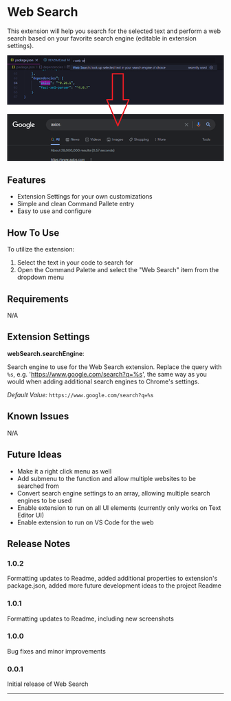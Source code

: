 # Web Search

This extension will help you search for the selected text and perform a web search based on your favorite search engine (editable in extension settings).

![Example of Web Search being used on a code snippet, also displaying result of running the extension from Google](web-search.png)

## Features

- Extension Settings for your own customizations
- Simple and clean Command Pallete entry
- Easy to use and configure

## How To Use

To utilize the extension:

1. Select the text in your code to search for
2. Open the Command Palette and select the "Web Search" item from the dropdown menu

## Requirements

N/A

## Extension Settings

**webSearch.searchEngine**:

Search engine to use for the Web Search extension. Replace the query with `%s`, e.g. 'https://www.google.com/search?q=%s', the same way as you would when adding additional search engines to Chrome's settings.

*Default Value:*
`https://www.google.com/search?q=%s`

## Known Issues

N/A

## Future Ideas

- Make it a right click menu as well
- Add submenu to the function and allow multiple websites to be searched from
- Convert search engine settings to an array, allowing multiple search engines to be used
- Enable extension to run on all UI elements (currently only works on Text Editor UI)
- Enable extension to run on VS Code for the web

## Release Notes

### 1.0.2

Formatting updates to Readme, added additional properties to extension's package.json, added more future development ideas to the project Readme

### 1.0.1

Formatting updates to Readme, including new screenshots

### 1.0.0

Bug fixes and minor improvements

### 0.0.1

Initial release of Web Search

---
